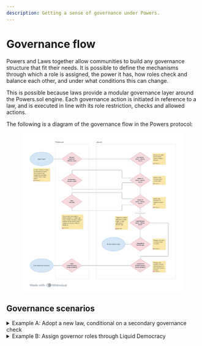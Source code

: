```yaml
---
description: Getting a sense of governance under Powers.
---
```


# Governance flow

Powers and Laws together allow communities to build any governance structure that fit their needs. It is possible to define the mechanisms through which a role is assigned, the power it has, how roles check and balance each other, and under what conditions this can change.

This is possible because laws provide a modular governance layer around the Powers.sol engine. Each governance action is initiated in reference to a law, and is executed in line with its role restriction, checks and allowed actions.

The following is a diagram of the governance flow in the Powers protocol:

<figure><img src="../../.gitbook/assets/image (5).png" alt=""><figcaption></figcaption></figure>

## Governance scenarios

<details>

<summary>Example A: Adopt a new law, conditional on a secondary governance check</summary>

**Law 1** allows 'members' of a community to propose adopting a new law. Law 1 is subject to a vote, and the proposal will only be accepted if more than half of the community votes in favour.

Alice, as a community member, proposes a law that allows community members to create a grant program with a budget of 500 tokens X. Other community members vote in favor. The proposal passes.

Alice calls the execute function. Now _nothing_ happens. Their proposal has been formalised but no executable call was send to the Powers protocol governing the community.

**Law 2** allows governors in the community to accept and implement new laws. Law 2 is also subject to a vote and, crucially, needs the exact same proposal to have passed at Law 1.

David, who is a senior, notices that a proposal has passed at Law 1. He puts the proposal up for a vote among other seniors. Eve and Helen, the other seniors, vote in favour.

Following the vote, David calls the execute function and the Power protocol implements the action: the new law is adopted and community members will be able to apply to the new grant program.

**Note** that this is a basic example of a governance chain: Multiple laws that are linked together through child-parent relations where a proposal needs to pass a child law before it can executed by a parent law. This chain gave members the right of initiative and governors the right of implementation, creating a balance of power between the two roles.

</details>

<details>

<summary>Example B: Assign governor roles through Liquid Democracy</summary>

**Law 1** allows 'members' of a community to nominate themselves for a 'governor' role in their community.

Alice, Bob and Charlotte each call the law through powers `execute` function and save their nomination in the law.

**Law 2** assigns governor roles to accounts saved in Law 1. It does this on the basis of delegated tokens held by accounts. Any account can call the law, triggering (and paying gas costs for) an election.

In January, David obtains a large amount of tokens and delegates them to Bob. He calls law 2 and triggers an election. Alice and Bob are elected and assigned as governors. In the following weeks, he notices that bob is not responding to messages and not voting in elections.

In February, he re-delegates his tokens Charlotte and in the next block calls an election. Alice and Charlotte win the election and are assigned as governors. Bob per immediate effect loses his governor role and all of its privileges.

**Note** that this is an example of assigning roles through what can be called Liquid Democracy. Roles can also be assigned directly, through votes among peers, a council vote or through a minimal threshold of token holdings. Pretty much anything is possible.

</details>
